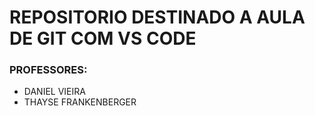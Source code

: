 # REPOSITORIO DESTINADO A AULA DE GIT COM VS CODE

### PROFESSORES:
- DANIEL VIEIRA
- THAYSE FRANKENBERGER
